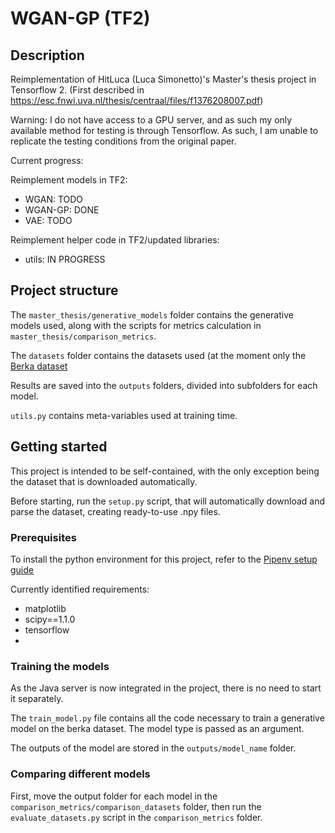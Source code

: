 # WGAN-GP (TF2)

## Description
Reimplementation of HitLuca (Luca Simonetto)'s Master's thesis project in Tensorflow 2. (First described in https://esc.fnwi.uva.nl/thesis/centraal/files/f1376208007.pdf)

Warning: I do not have access to a GPU server, and as such my only available method for testing is through Tensorflow. As such, I am unable to replicate the testing conditions from the original paper.

Current progress:

Reimplement models in TF2:
 - WGAN: TODO
 - WGAN-GP: DONE
 - VAE: TODO
  
Reimplement helper code in TF2/updated libraries:
 - utils: IN PROGRESS

## Project structure

The ```master_thesis/generative_models``` folder contains the generative models used, along with the scripts for metrics calculation in ```master_thesis/comparison_metrics```.

The ```datasets``` folder contains the datasets used (at the moment only the [Berka dataset](https://sorry.vse.cz/~berka/challenge/pkdd1999/berka.htm)


Results are saved into the ```outputs``` folders, divided into subfolders for each model.

```utils.py``` contains meta-variables used at training time.

## Getting started
This project is intended to be self-contained, with the only exception being the dataset that is downloaded automatically.

Before starting, run the ```setup.py``` script, that will automatically download and parse the dataset, creating ready-to-use .npy files.


### Prerequisites
To install the python environment for this project, refer to the [Pipenv setup guide](https://pipenv.readthedocs.io/en/latest/basics/)

Currently identified requirements:

 - matplotlib
 - scipy==1.1.0
 - tensorflow
 - 

### Training the models
As the Java server is now integrated in the project, there is no need to start it separately.

The ```train_model.py``` file contains all the code necessary to train a generative model on the berka dataset. The model type is passed as an argument.

The outputs of the model are stored in the ```outputs/model_name``` folder.

### Comparing different models
First, move the output folder for each model in the ```comparison_metrics/comparison_datasets``` folder, then run the ```evaluate_datasets.py``` script in the ```comparison_metrics``` folder.
